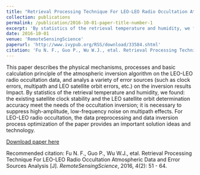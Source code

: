 ```yaml
---
title: "Retrieval Processing Technique For LEO-LEO Radio Occultation Atmospheric Data and Error Sources Analysis"
collection: publications
permalink: /publication/2016-10-01-paper-title-number-1
excerpt: 'By statistics of the retrieval temperature and humidity, we found: the existing satellite clock stability and the LEO satellite orbit determination accuracy meet the needs of the occultation inversion.'
date: 2016-10-01
venue: 'RemoteSensingScience'
paperurl: 'http://www.ivypub.org/RSS/download/33584.shtml'
citation: 'Fu N. F., Guo P., Wu W.J., etal. Retrieval Processing Technique For LEO-LEO Radio Occultation Atmospheric Data and Error Sources Analysis [J]. <i>RemoteSensingScience</i>, 2016, 4(2): 51 - 64.'
---
```

This paper describes the physical mechanisms, processes and basic calculation principle of the atmospheric inversion algorithm on the LEO-LEO radio occultation data, and analys a variety of error sources (such as clock errors, multipath and LEO satellite orbit errors, etc.) on the inversion results Impact. By statistics of the retrieval temperature and humidity, we found: the existing satellite clock stability and the LEO satellite orbit determination accuracy meet the needs of the occultation inversion; it is necessary to suppress high-amplitude, low-frequency noise on multipath effects. For LEO-LEO radio occultation, the data preprocessing and data inversion process optimization of the paper provides an important solution ideas and technology.

[Download paper here](http://www.ivypub.org/RSS/download/33584.shtml)

Recommended citation: Fu N. F., Guo P., Wu W.J., etal. Retrieval Processing Technique For LEO-LEO Radio Occultation Atmospheric Data and Error Sources Analysis [J]. <i>RemoteSensingScience</i>, 2016, 4(2): 51 - 64.
